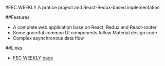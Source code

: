#FEC WEEKLY
A pratice project and React-Redux-based implementation

##Features
- A complete web application base on React, Redux and React-router
- Some graceful common UI components follow Material design code
- Complex asynchronous data flow

##Links
- [FEC WEEKLY page](http://wwww.4bin.cn)